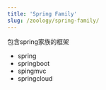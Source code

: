 ```yaml
---
title: 'Spring Family'
slug: /zoology/spring-family/
---
```


包含spring家族的框架
* spring
* springboot
* spingmvc
* springcloud